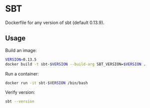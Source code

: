 # SBT

Dockerfile for any version of sbt (default 0.13.9).

## Usage
Build an image:

```sh
VERSION=0.13.5
docker build -t sbt-$VERSION --build-arg SBT_VERSION=$VERSION .
```

Run a container:

```sh
docker run -it sbt-$VERSION /bin/bash
```

Verify version:

```sh
sbt --version
```
